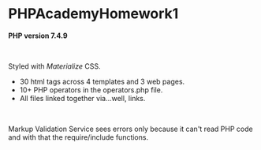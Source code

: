 # PHPAcademyHomework1

**PHP version 7.4.9** 

<br>

Styled with *Materialize* CSS.

<ul>
<li>30 html tags across 4 templates and 3 web pages. </li>
<li>10+ PHP operators in the operators.php file.</li>
<li>All files linked together via...well, links.</li>
</ul>

<br>

Markup Validation Service sees errors only because it can't read PHP code and with that the require/include functions.
